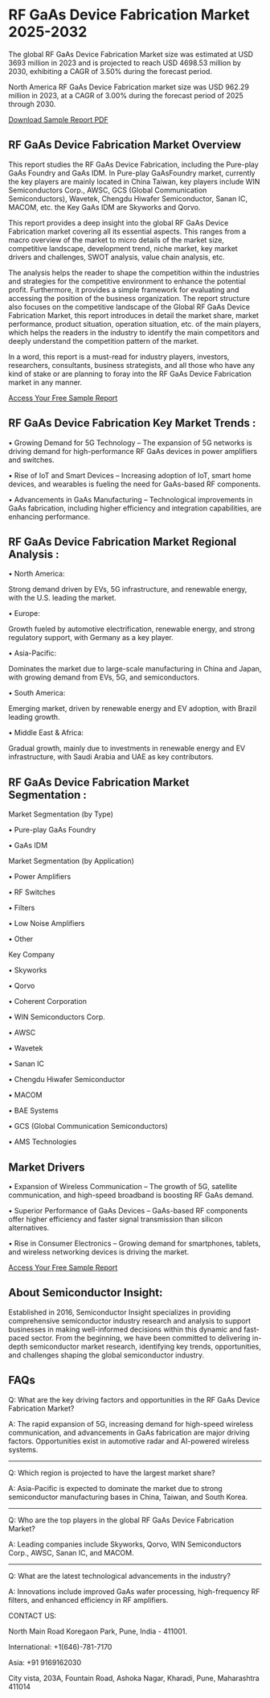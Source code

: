 <H1>RF GaAs Device Fabrication Market 2025-2032</H1>

The global RF GaAs Device Fabrication Market size was estimated at USD 3693 million in 2023 and is projected to reach USD 4698.53 million by 2030, exhibiting a CAGR of 3.50% during the forecast period.

North America RF GaAs Device Fabrication market size was USD 962.29 million in 2023, at a CAGR of 3.00% during the forecast period of 2025 through 2030.

[Download Sample Report PDF](https://semiconductorinsight.com/download-sample-report/?product_id=82377)

<H2>RF GaAs Device Fabrication Market Overview</H2>

This report studies the RF GaAs Device Fabrication, including the Pure-play GaAs Foundry and GaAs IDM. In Pure-play GaAsFoundry market, currently the key players are mainly located in China Taiwan, key players include WIN Semiconductors Corp., AWSC, GCS (Global Communication Semiconductors), Wavetek, Chengdu Hiwafer Semiconductor, Sanan IC, MACOM, etc. the Key GaAs IDM are Skyworks and Qorvo.

This report provides a deep insight into the global RF GaAs Device Fabrication market covering all its essential aspects. This ranges from a macro overview of the market to micro details of the market size, competitive landscape, development trend, niche market, key market drivers and challenges, SWOT analysis, value chain analysis, etc.

The analysis helps the reader to shape the competition within the industries and strategies for the competitive environment to enhance the potential profit. Furthermore, it provides a simple framework for evaluating and accessing the position of the business organization. The report structure also focuses on the competitive landscape of the Global RF GaAs Device Fabrication Market, this report introduces in detail the market share, market performance, product situation, operation situation, etc. of the main players, which helps the readers in the industry to identify the main competitors and deeply understand the competition pattern of the market.

In a word, this report is a must-read for industry players, investors, researchers, consultants, business strategists, and all those who have any kind of stake or are planning to foray into the RF GaAs Device Fabrication market in any manner.

[Access Your Free Sample Report](https://semiconductorinsight.com/report/rf-gaas-device-fabrication-market/)

<h2>RF GaAs Device Fabrication Key Market Trends  :</h2>

•	Growing Demand for 5G Technology – The expansion of 5G networks is driving demand for high-performance RF GaAs devices in power amplifiers and switches.

•	Rise of IoT and Smart Devices – Increasing adoption of IoT, smart home devices, and wearables is fueling the need for GaAs-based RF components.

•	Advancements in GaAs Manufacturing – Technological improvements in GaAs fabrication, including higher efficiency and integration capabilities, are enhancing performance.



<h2>RF GaAs Device Fabrication Market Regional Analysis :</h2>

•	North America:

Strong demand driven by EVs, 5G infrastructure, and renewable energy, with the U.S. leading the market.

•	Europe:

Growth fueled by automotive electrification, renewable energy, and strong regulatory support, with Germany as a key player.

•	Asia-Pacific:

Dominates the market due to large-scale manufacturing in China and Japan, with growing demand from EVs, 5G, and semiconductors.

•	South America:

Emerging market, driven by renewable energy and EV adoption, with Brazil leading growth.

•	Middle East & Africa:

Gradual growth, mainly due to investments in renewable energy and EV infrastructure, with Saudi Arabia and UAE as key contributors.


<h2>RF GaAs Device Fabrication Market Segmentation :</h2>

Market Segmentation (by Type)

•	Pure-play GaAs Foundry

•	GaAs IDM

Market Segmentation (by Application)

•	Power Amplifiers

•	RF Switches

•	Filters

•	Low Noise Amplifiers

•	Other


Key Company

•	Skyworks

•	Qorvo

•	Coherent Corporation

•	WIN Semiconductors Corp.

•	AWSC

•	Wavetek

•	Sanan IC

•	Chengdu Hiwafer Semiconductor

•	MACOM

•	BAE Systems

•	GCS (Global Communication Semiconductors)

•	AMS Technologies

<h2>Market Drivers</h2>

•	Expansion of Wireless Communication – The growth of 5G, satellite communication, and high-speed broadband is boosting RF GaAs demand.

•	Superior Performance of GaAs Devices – GaAs-based RF components offer higher efficiency and faster signal transmission than silicon alternatives.

•	Rise in Consumer Electronics – Growing demand for smartphones, tablets, and wireless networking devices is driving the market.


[Access Your Free Sample Report](https://semiconductorinsight.com/report/rf-gaas-device-fabrication-market/)

<h2>About Semiconductor Insight:</h2>

Established in 2016, Semiconductor Insight specializes in providing comprehensive semiconductor industry research and analysis to support businesses in making well-informed decisions within this dynamic and fast-paced sector. From the beginning, we have been committed to delivering in-depth semiconductor market research, identifying key trends, opportunities, and challenges shaping the global semiconductor industry.

<h2>FAQs</h2>

Q: What are the key driving factors and opportunities in the RF GaAs Device Fabrication Market?

A: The rapid expansion of 5G, increasing demand for high-speed wireless communication, and advancements in GaAs fabrication are major driving factors. Opportunities exist in automotive radar and AI-powered wireless systems.

________________________________________

Q: Which region is projected to have the largest market share?

A: Asia-Pacific is expected to dominate the market due to strong semiconductor manufacturing bases in China, Taiwan, and South Korea.

________________________________________

Q: Who are the top players in the global RF GaAs Device Fabrication Market?

A: Leading companies include Skyworks, Qorvo, WIN Semiconductors Corp., AWSC, Sanan IC, and MACOM.

________________________________________

Q: What are the latest technological advancements in the industry?

A: Innovations include improved GaAs wafer processing, high-frequency RF filters, and enhanced efficiency in RF amplifiers.


CONTACT US:

North Main Road Koregaon Park, Pune, India - 411001.

International: +1(646)-781-7170

Asia: +91 9169162030

City vista, 203A, Fountain Road, Ashoka Nagar, Kharadi, Pune, Maharashtra 411014

